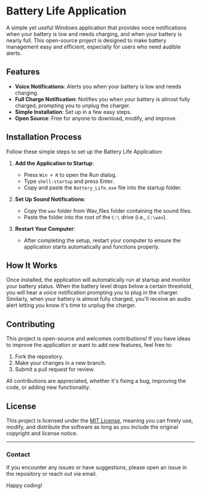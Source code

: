 # Battery Life Application

A simple yet useful Windows application that provides voice notifications when your battery is low and needs charging, and when your battery is nearly full. This open-source project is designed to make battery management easy and efficient, especially for users who need audible alerts.

## Features

- **Voice Notifications**: Alerts you when your battery is low and needs charging.
- **Full Charge Notification**: Notifies you when your battery is almost fully charged, prompting you to unplug the charger.
- **Simple Installation**: Set up in a few easy steps.
- **Open Source**: Free for anyone to download, modify, and improve.

## Installation Process

Follow these simple steps to set up the Battery Life Application:

1. **Add the Application to Startup**:
   - Press `Win + R` to open the Run dialog.
   - Type `shell:startup` and press Enter.
   - Copy and paste the `Battery_Life.exe` file into the startup folder.

2. **Set Up Sound Notifications**:
   - Copy the `wav` folder from Wav_files folder containing the sound files.
   - Paste the folder into the root of the `C:\` drive (i.e., `C:\wav`).

3. **Restart Your Computer**:
   - After completing the setup, restart your computer to ensure the application starts automatically and functions properly.

## How It Works

Once installed, the application will automatically run at startup and monitor your battery status. When the battery level drops below a certain threshold, you will hear a voice notification prompting you to plug in the charger. Similarly, when your battery is almost fully charged, you'll receive an audio alert letting you know it's time to unplug the charger.

## Contributing

This project is open-source and welcomes contributions! If you have ideas to improve the application or want to add new features, feel free to:

1. Fork the repository.
2. Make your changes in a new branch.
3. Submit a pull request for review.

All contributions are appreciated, whether it's fixing a bug, improving the code, or adding new functionality.

## License

This project is licensed under the [MIT License](LICENSE), meaning you can freely use, modify, and distribute the software as long as you include the original copyright and license notice.

---

### Contact

If you encounter any issues or have suggestions, please open an issue in the repository or reach out via email.

Happy coding!
